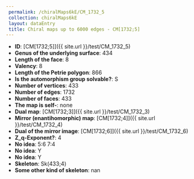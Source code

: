 ```yaml
--- 
 permalink: /chiralMaps6kE/CM_1732_5 
 collection: chiralMaps6kE
 layout: dataEntry
 title: Chiral maps up to 6000 edges - CM[1732;5]
---
```


- **ID**: [CM[1732;5]]({{ site.url }}/test/CM_1732_5)
- **Genus of the underlying surface**: 434
- **Length of the face**: 8
- **Valency**: 8
- **Length of the Petrie polygon**: 866
- **Is the automorphism group solvable?**: S
- **Number of vertices**: 433
- **Number of edges**: 1732
- **Number of faces**: 433
- **The map is self-**: none
- **Dual map**: [CM[1732;3]]({{ site.url }}/test/CM_1732_3)
- **Mirror (enantihomorphic) map**: [CM[1732;4]]({{ site.url }}/test/CM_1732_4)
- **Dual of the mirror image**: [CM[1732;6]]({{ site.url }}/test/CM_1732_6)
- **Z_q-Exponent?**: 4
- **No idea**:  5:6 7:4
- **No idea**: Y
- **No idea**: Y
- **Skeleton**: Sk(433;4)
- **Some other kind of skeleton**: nan
